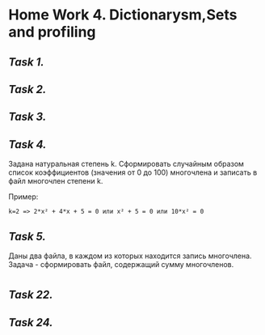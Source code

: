 # **Home Work 4. Dictionarysm,Sets and profiling**
## *Task 1.*

## *Task 2.*

## *Task 3.*

## *Task 4.*
Задана натуральная степень k. Сформировать случайным образом список коэффициентов (значения от 0 до 100) многочлена и записать в файл многочлен степени k.

Пример:

    k=2 => 2*x² + 4*x + 5 = 0 или x² + 5 = 0 или 10*x² = 0
## *Task 5.*
Даны два файла, в каждом из которых находится запись многочлена. Задача - сформировать файл, содержащий сумму многочленов.
#
## *Task 22.*

## *Task 24.*